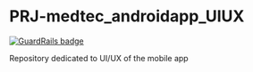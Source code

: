 # PRJ-medtec_androidapp_UIUX

[![GuardRails badge](https://badges.production.guardrails.io/juliendasilva/PRJ-medtec_androidapp_UIUX.svg)](https://www.guardrails.io)

Repository dedicated to UI/UX of the mobile app
